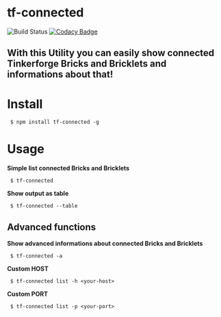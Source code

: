 # tf-connected

![Build Status](https://github.com/fscherwi/tf-connected/actions/workflows/ci.yml/badge.svg) [![Codacy Badge](https://api.codacy.com/project/badge/Grade/7d34af447e234a57ae8b3daf348c02f5)](https://www.codacy.com/app/fscherwi/tf-connected?utm_source=github.com&utm_medium=referral&utm_content=fscherwi/tf-connected&utm_campaign=Badge_Grade)

## With this Utility you can easily show connected Tinkerforge Bricks and Bricklets and informations about that!

# Install

```shell
 $ npm install tf-connected -g
```

# Usage

**Simple list connected Bricks and Bricklets**

```shell
 $ tf-connected
```

**Show output as table**

```shell
 $ tf-connected --table
```

## Advanced functions

**Show advanced informations about connected Bricks and Bricklets**

```shell
 $ tf-connected -a
```

**Custom HOST**

```shell
 $ tf-connected list -h <your-host>
```

**Custom PORT**

```shell
 $ tf-connected list -p <your-port>
```
